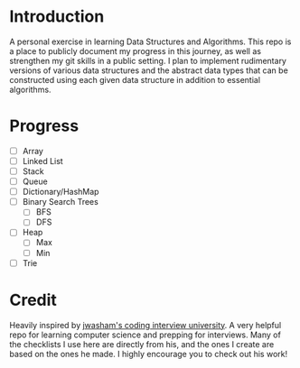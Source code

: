 # Introduction
A personal exercise in learning Data Structures and Algorithms. This repo is a place to publicly document my progress in this journey, as well as strengthen my git skills in a public setting. I plan to implement rudimentary versions of various data structures and the abstract data types that can be constructed using each given data structure in addition to essential algorithms.

# Progress
- [ ] Array
- [ ] Linked List
- [ ] Stack
- [ ] Queue
- [ ] Dictionary/HashMap
- [ ] Binary Search Trees
  - [ ] BFS
  - [ ] DFS
- [ ] Heap
  - [ ] Max
  - [ ] Min
- [ ] Trie

# Credit
Heavily inspired by [jwasham's coding interview university](https://github.com/jwasham/coding-interview-university). A very helpful repo for learning computer science and prepping for interviews. Many of the checklists I use here are directly from his, and the ones I create are based on the ones he made. I highly encourage you to check out his work!
